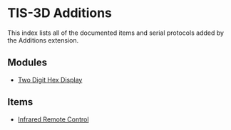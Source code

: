# TIS-3D Additions

This index lists all of the documented items and serial protocols added by the Additions extension.

## Modules
- [Two Digit Hex Display](item/module_twodigitdisplay.md)

## Items
- [Infrared Remote Control](item/remote_control.md)
